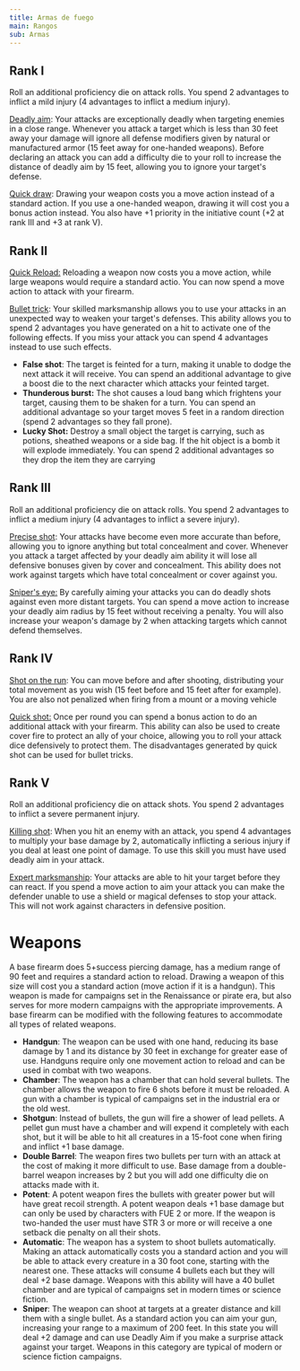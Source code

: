 ```yaml
---
title: Armas de fuego
main: Rangos
sub: Armas
---
```


## Rank I

Roll an additional proficiency die on attack rolls. You spend 2 advantages to inflict a mild injury (4 advantages to inflict a medium injury).

<u>Deadly aim</u>: Your attacks are exceptionally deadly when targeting enemies in a close range. Whenever you attack a target which is less than 30 feet away your damage will ignore all defense modifiers given by natural or manufactured armor (15 feet away for one-handed weapons). Before declaring an attack you can add a difficulty die to your roll to increase the distance of deadly aim by 15 feet, allowing you to ignore your target's defense.

<u>Quick draw</u>: Drawing your weapon costs you a move action instead of a standard action. If you use a one-handed weapon, drawing it will cost you a bonus action instead. You also have +1 priority in the initiative count (+2 at rank III and +3 at rank V).

## Rank II

<u>Quick Reload:</u> Reloading a weapon now costs you a move action, while large weapons would require a standard actio. You can now spend a move action to attack with your firearm.

<u>Bullet trick</u>: Your skilled marksmanship allows you to use your attacks in an unexpected way to weaken your target's defenses. This ability allows you to spend 2 advantages you have generated on a hit to activate one of the following effects. If you miss your attack you can spend 4 advantages instead to use such effects.

- **False shot**: The target is feinted for a turn, making it unable to dodge the next attack it will receive. You can spend an additional advantage to give a boost die to the next character which attacks your feinted target.
- **Thunderous burst:** The shot causes a loud bang which frightens your target, causing them to be shaken for a turn. You can spend an additional advantage so your target moves 5 feet in a random direction (spend 2 advantages so they fall prone).
- **Lucky Shot:** Destroy a small object the target is carrying, such as potions, sheathed weapons or a side bag. If the hit object is a bomb it will explode immediately. You can spend 2 additional advantages so they drop the item they are carrying

## Rank III

Roll an additional proficiency die on attack rolls. You spend 2 advantages to inflict a medium injury (4 advantages to inflict a severe injury).

<u>Precise shot</u>: Your attacks have become even more accurate than before, allowing you to ignore anything but total concealment and cover. Whenever you attack a target affected by your deadly aim ability it will lose all defensive bonuses given by cover and concealment. This ability does not work against targets which have total concealment or cover against you.

<u>Sniper's eye:</u> By carefully aiming your attacks you can do deadly shots against even more distant targets. You can spend a move action to increase your deadly aim radius by 15 feet without receiving a penalty. You will also increase your weapon's damage by 2 when attacking targets which cannot defend themselves. 

## Rank IV

<u>Shot on the run</u>: You can move before and after shooting, distributing your total movement as you wish (15 feet before and 15 feet after for example). You are also not penalized when firing from a mount or a moving vehicle

<u>Quick shot:</u> Once per round you can spend a bonus action to do an additional attack with your firearm. This ability can also be used to create cover fire to protect an ally of your choice, allowing you to roll your attack dice defensively to protect them. The disadvantages generated by quick shot can be used for bullet tricks.

## Rank V

Roll an additional proficiency die on attack shots. You spend 2 advantages to inflict a severe permanent injury.

<u>Killing shot</u>: When you hit an enemy with an attack, you spend 4 advantages to multiply your base damage by 2, automatically inflicting a serious injury if you deal at least one point of damage. To use this skill you must have used deadly aim in your attack.

<u>Expert marksmanship</u>: Your attacks are able to hit your target before they can react. If you spend a move action to aim your attack you can make the defender unable to use a shield or magical defenses to stop your attack. This will not work against characters in defensive position.

# Weapons

A base firearm does 5+success piercing damage, has a medium range of 90 feet and requires a standard action to reload. Drawing a weapon of this size will cost you a standard action (move action if it is a handgun). This weapon is made for campaigns set in the Renaissance or pirate era, but also serves for more modern campaigns with the appropriate improvements. A base firearm can be modified with the following features to accommodate all types of related weapons.

- **Handgun**: The weapon can be used with one hand, reducing its base damage by 1 and its distance by 30 feet in exchange for greater ease of use. Handguns require only one movement action to reload and can be used in combat with two weapons.
- **Chamber**: The weapon has a chamber that can hold several bullets. The chamber allows the weapon to fire 6 shots before it must be reloaded. A gun with a chamber is typical of campaigns set in the industrial era or the old west. 
- **Shotgun**: Instead of bullets, the gun will fire a shower of lead pellets. A pellet gun must have a chamber and will expend it completely with each shot, but it will be able to hit all creatures in a 15-foot cone when firing and inflict +1 base damage. 
- **Double Barrel**: The weapon fires two bullets per turn with an attack at the cost of making it more difficult to use. Base damage from a double-barrel weapon increases by 2 but you will add one difficulty die on attacks made with it.
- **Potent**: A potent weapon fires the bullets with greater power but will have great recoil strength. A potent weapon deals +1 base damage but can only be used by characters with FUE 2 or more. If the weapon is two-handed the user must have STR 3 or more or will receive a one setback die penalty on all their shots.
- **Automatic**: The weapon has a system to shoot bullets automatically. Making an attack automatically costs you a standard action and you will be able to attack every creature in a 30 foot cone, starting with the nearest one. These attacks will consume 4 bullets each but they  will deal +2 base damage. Weapons with this ability will have a 40 bullet chamber and are typical of campaigns set in modern times or science fiction.
- **Sniper**: The weapon can shoot at targets at a greater distance and kill them with a single bullet. As a standard action you can aim your gun, increasing your range to a maximum of 200 feet. In this state you will deal +2 damage and can use Deadly Aim if you make a surprise attack against your target. Weapons in this category are typical of modern or science fiction campaigns.

